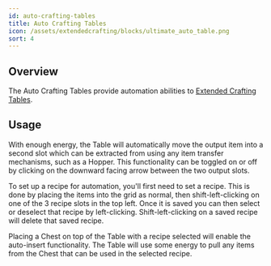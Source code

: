 ```yaml
---
id: auto-crafting-tables
title: Auto Crafting Tables
icon: /assets/extendedcrafting/blocks/ultimate_auto_table.png
sort: 4
---
```


## Overview

The Auto Crafting Tables provide automation abilities to [Extended Crafting Tables](crafting-tables.md).

## Usage

With enough energy, the Table will automatically move the output item into a second slot which can be extracted from using any item transfer mechanisms, such as a Hopper. This functionality can be toggled on or off by clicking on the downward facing arrow between the two output slots.

To set up a recipe for automation, you'll first need to set a recipe. This is done by placing the items into the grid as normal, then shift-left-clicking on one of the 3 recipe slots in the top left. Once it is saved you can then select or deselect that recipe by left-clicking. Shift-left-clicking on a saved recipe will delete that saved recipe.

Placing a Chest on top of the Table with a recipe selected will enable the auto-insert functionality. The Table will use some energy to pull any items from the Chest that can be used in the selected recipe.
